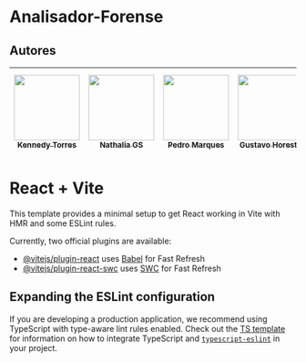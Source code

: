 # Analisador-Forense

## Autores

| [<img src="https://avatars.githubusercontent.com/u/128331199?v=4" width=115><br><sub>Kennedy Torres</sub>](https://github.com/Kennedy-Torres) |[<img src="https://avatars.githubusercontent.com/u/111468952?v=4" width=115><br><sub>Nathalia GS</sub>](https://github.com/nathi-gs) |[<img src="https://avatars.githubusercontent.com/u/116228124?v=4" width=115><br><sub>Pedro Marques</sub>](https://github.com/phxdablio) |[<img src="https://avatars.githubusercontent.com/u/101297032?v=4" width=115><br><sub>Gustavo Horeste</sub>](https://github.com/GustavoHoreste) |[<img src="https://avatars.githubusercontent.com/u/71994927?v=4" width=115><br><sub>Matheus Vinycius</sub>](https://github.com/matheus58) |
| :---: | :---: | :---: | :---: | :---: |
# React + Vite

This template provides a minimal setup to get React working in Vite with HMR and some ESLint rules.

Currently, two official plugins are available:

- [@vitejs/plugin-react](https://github.com/vitejs/vite-plugin-react/blob/main/packages/plugin-react) uses [Babel](https://babeljs.io/) for Fast Refresh
- [@vitejs/plugin-react-swc](https://github.com/vitejs/vite-plugin-react/blob/main/packages/plugin-react-swc) uses [SWC](https://swc.rs/) for Fast Refresh

## Expanding the ESLint configuration

If you are developing a production application, we recommend using TypeScript with type-aware lint rules enabled. Check out the [TS template](https://github.com/vitejs/vite/tree/main/packages/create-vite/template-react-ts) for information on how to integrate TypeScript and [`typescript-eslint`](https://typescript-eslint.io) in your project.
